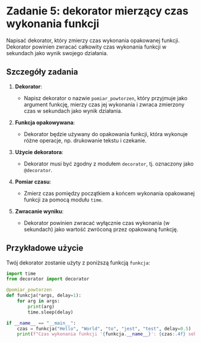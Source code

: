 # Zadanie 5: dekorator mierzący czas wykonania funkcji

Napisać dekorator, który zmierzy czas wykonania opakowanej funkcji. Dekorator powinien zwracać całkowity czas wykonania funkcji w sekundach jako wynik swojego działania.

## Szczegóły zadania

1. **Dekorator**:
   - Napisz dekorator o nazwie `pomiar_powtorzen`, który przyjmuje jako argument funkcję, mierzy czas jej wykonania i zwraca zmierzony czas w sekundach jako wynik działania.

2. **Funkcja opakowywana**:
   - Dekorator będzie używany do opakowania funkcji, która wykonuje różne operacje, np. drukowanie tekstu i czekanie.

3. **Użycie dekoratora**:
   - Dekorator musi być zgodny z modułem `decorator`, tj. oznaczony jako `@decorator`.

4. **Pomiar czasu**:
   - Zmierz czas pomiędzy początkiem a końcem wykonania opakowanej funkcji za pomocą modułu `time`.

5. **Zwracanie wyniku**:
   - Dekorator powinien zwracać wyłącznie czas wykonania (w sekundach) jako wartość zwróconą przez opakowaną funkcję.

## Przykładowe użycie

Twój dekorator zostanie użyty z poniższą funkcją `funkcja`:

```python
import time
from decorator import decorator

@pomiar_powtorzen
def funkcja(*args, delay=1):
    for arg in args:
        print(arg)
        time.sleep(delay)

if __name__ == "__main__":
    czas = funkcja("Hello", "World", "to", "jest", "test", delay=0.5)
    print(f"Czas wykonania funkcji '{funkcja.__name__}': {czas:.4f} sekundy")
